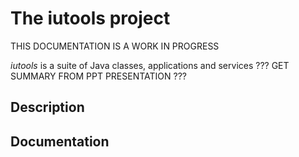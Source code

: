 # The iutools project

THIS DOCUMENTATION IS A WORK IN PROGRESS

_iutools_ is a suite of Java classes, applications and services 
??? GET SUMMARY FROM PPT PRESENTATION ??? 

## Description



## Documentation


